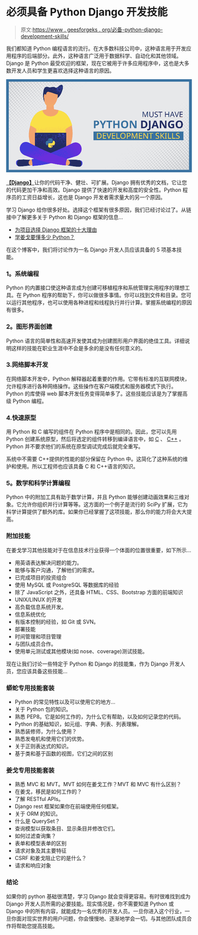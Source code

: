 # 必须具备 Python Django 开发技能

> 原文:[https://www . geesforgeks . org/必备-python-django-development-skills/](https://www.geeksforgeeks.org/must-have-python-django-development-skills/)

我们都知道 Python 编程语言的流行。在大多数科技公司中，这种语言用于开发应用程序的后端部分。此外，这种语言广泛用于数据科学、自动化和其他领域。Django 是 Python 最受欢迎的框架，现在它被用于许多应用程序中，这也是大多数开发人员和学生更喜欢选择这种语言的原因。

![Must-Have-Python-Django-Development-Skills](img/4a4a8b7ae1cd31012e042fbb45c4a99d.png)

[**【Django】**](https://www.geeksforgeeks.org/django-tutorial/)让你的代码干净、健壮、可扩展。Django 拥有优秀的文档，它让您的代码更加干净和高效。Django 提供了快速的开发和高度的安全性。Python 程序员的工资日益增长，这也是 Django 开发者需求量大的另一个原因。

学习 Django 给你很多好处。选择这个框架有很多原因，我们已经讨论过了。从链接中了解更多关于 Python 和 Django 框架的信息…

*   [为项目选择 Django 框架的十大理由](https://www.geeksforgeeks.org/top-10-reasons-to-choose-django-framework-for-your-project/)
*   [学姜戈要懂多少 Python？](https://www.geeksforgeeks.org/how-much-python-should-you-know-to-learn-django/)

在这个博客中，我们将讨论作为一名 Django 开发人员应该具备的 5 项基本技能。

### **1。系统编程**

Python 的内置接口使这种语言成为创建可移植程序和系统管理实用程序的理想工具。在 Python 程序的帮助下，你可以做很多事情。你可以找到文件和目录。您可以运行其他程序，也可以使用各种进程和线程执行并行计算。掌握系统编程的原因有很多。

### **2。图形界面创建**

Python 语言的简单性和高速开发使其成为创建图形用户界面的绝佳工具。详细说明这样的技能在职业生涯中不会是多余的是没有任何意义的。

### 3.网络脚本开发

在网络脚本开发中，Python 解释器起着重要的作用。它带有标准的互联网模块，允许程序进行各种网络操作。这些操作在客户端模式和服务器模式下执行。Python 的库使得 web 脚本开发任务变得简单多了。这些技能应该是为了掌握高级 Python 编程。

### 4.快速原型

用 Python 和 C 编写的组件在 Python 程序中是相同的。因此，您可以先用 Python 创建系统原型，然后将选定的组件转移到编译语言中，如 [C](https://www.geeksforgeeks.org/c-programming-language/) 、 [C++](https://www.geeksforgeeks.org/c-plus-plus/) 。Python 并不要求他们的系统在原型调试完成后就完全重写。

系统中不需要 C++提供的性能的部分保留在 Python 中。这简化了这种系统的维护和使用。所以工程师也应该具备 C 和 C++语言的知识。

### **5。数学和科学计算编程**

Python 中的附加工具有助于数学计算，并且 Python 能够创建动画效果和三维对象。它允许你组织并行计算等等。这方面的一个例子是流行的 SciPy 扩展，它为科学计算提供了额外的库。如果你已经掌握了这项技能，那么你的能力将会大大提高。

### **附加技能**

在姜戈学习其他技能对于在信息技术行业获得一个体面的位置很重要，如下所示…

*   用英语表达解决问题的能力。
*   能够与客户沟通，了解他们的需求。
*   已完成项目的投资组合
*   使用 MySQL 或 PostgreSQL 等数据库的经验
*   除了 JavaScript 之外，还具备 HTML、CSS、Bootstrap 方面的前端知识
*   UNIX/LINUX 的开发
*   高负载信息系统开发。
*   信息系统优化
*   有版本控制的经验，如 Git 或 SVN。
*   部署技能
*   时间管理和项目管理
*   与团队成员合作。
*   使用单元测试或其他模块(如 nose、coverage)测试技能。

现在让我们讨论一些特定于 Python 和 Django 的技能集，作为 Django 开发人员，您应该具备这些技能…

### **蟒蛇专用技能套装**

*   Python 的常见特性以及可以使用它的地方…
*   关于 Python 包的知识。
*   熟悉 PEP8。它是如何工作的，为什么它有帮助，以及如何记录您的代码。
*   Python 的基础知识，如元组、字典、列表、列表理解。
*   熟悉装修师，为什么使用？
*   熟悉发电机和使用它们的优势。
*   关于正则表达式的知识。
*   基于类和基于函数的视图，它们之间的区别

### **姜戈专用技能套装**

*   熟悉 MVC 和 MVT。MVT 如何在姜戈工作？MVT 和 MVC 有什么区别？
*   在姜戈，移民是如何工作的？
*   了解 RESTful APIs。
*   Django rest 框架如果你在前端使用任何框架。
*   关于 ORM 的知识。
*   什么是 QuerySet？
*   查询模型以获取条目、显示条目并修改它们。
*   如何过滤查询集？
*   表单和模型表单的区别
*   请求对象及其主要特征
*   CSRF 和姜戈阻止它的是什么？
*   请求和响应对象

### 结论

如果你的 python 基础很清楚，学习 Django 就会变得更容易。有时很难找到成为 Django 开发人员所需的必要技能。现实情况是，你不需要知道 Python 或 Django 中的所有内容，就能成为一名优秀的开发人员。一旦你进入这个行业，一旦你面对现实世界的用户问题，你会慢慢地、逐渐地学会一切。与其他团队成员合作将帮助您提高技能。